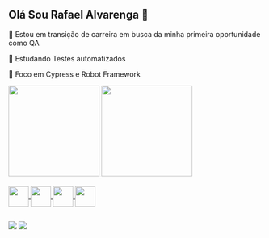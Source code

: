 ## Olá Sou Rafael Alvarenga 👋
🔭 Estou em transição de carreira em busca da minha primeira oportunidade como QA

🌱 Estudando Testes automatizados

🎯 Foco em Cypress e Robot Framework

<div>
  <a href="https://github.com/Rflbastos">
  <img height="180em" src="https://github-readme-stats.vercel.app/api?username=Rflbastos&show_icons=true&theme=dracula&include_all_commits=true&count_ptivate=true"/>	
  <img height="180em" src= "https://github-readme-stats.vercel.app/api/top-langs/?username=Rflbastos&layout=compact&theme=dracula"/>   
</div>
		
<div style= "display: inline_block"><br>
	<img  align="center" height="40" width="40" src="https://cdn.jsdelivr.net/gh/devicons/devicon@latest/icons/html5/html5-original.svg" />
  <img  align="center" height="40" width="40" src="https://cdn.jsdelivr.net/gh/devicons/devicon@latest/icons/javascript/javascript-original.svg" />
	<img  align="center" height="40" width="40" src="https://cdn.jsdelivr.net/gh/devicons/devicon@latest/icons/css3/css3-original.svg" />
  <img   align="center" height="40" width="40" src="https://cdn.jsdelivr.net/gh/devicons/devicon@latest/icons/python/python-original-wordmark.svg" />      
</div>

##

<div>
	 <a href="https://www.linkedin.com/in/rafael-alvarenga-7118591b4" target="_blank"><img src="https://img.shields.io/badge/LinkedIn-0077B5?style=for-the-badge&logo=linkedin&logoColor=white" target="_blank"></a>
	<a href="mailto:rafa.alvarenga.b@gmail.com" target="_blank"><img src="https://img.shields.io/badge/Gmail-D14836?style=for-the-badge&logo=gmail&logoColor=white" target="_blank"></a>
</div>




